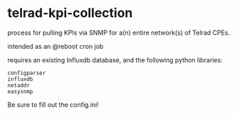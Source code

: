 # telrad-kpi-collection
process for pulling KPIs via SNMP for a(n) entire network(s) of Telrad CPEs. 

intended as an @reboot cron job

requires an existing Influxdb database, and the following python libraries:
```
configparser
influxdb
netaddr
easysnmp
```
  
Be sure to fill out the config.ini!
